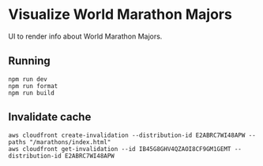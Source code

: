 # Visualize World Marathon Majors

UI to render info about World Marathon Majors.

## Running

```
npm run dev
npm run format
npm run build
```

## Invalidate cache

```
aws cloudfront create-invalidation --distribution-id E2ABRC7WI48APW --paths "/marathons/index.html"
aws cloudfront get-invalidation --id IB45G8GHV4QZAOI8CF9GM1GEMT --distribution-id E2ABRC7WI48APW
```
